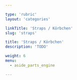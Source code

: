 ```yaml
---

type: 'rubric'
layout: 'categories'

linkTitle: 'Straps / Körbchen'
slug: 'straps'

title: 'Straps / Körbchen'
description: 'TODO'

weight: 6
menu:
  - aside_parts_engine  

---
```

